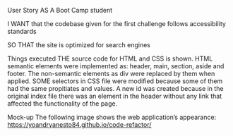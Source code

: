 User Story
AS A Boot Camp student

I WANT that the codebase given for the first challenge follows accessibility standards

SO THAT the site is optimized for search engines

Things executed
THE source code for HTML and CSS is shown. HTML semantic elements were implemented as: header, main, section, aside and footer. The non-semantic elements as div were replaced by them when applied.
SOME selectors in CSS file were modified because some of them had the same propitiates and values.
A new id was created because in the original index file there was an element in the header without any link that affected the functionality of the page.

Mock-up
The following image shows the web application’s appearance:
https://yoandryanesto84.github.io/code-refactor/
